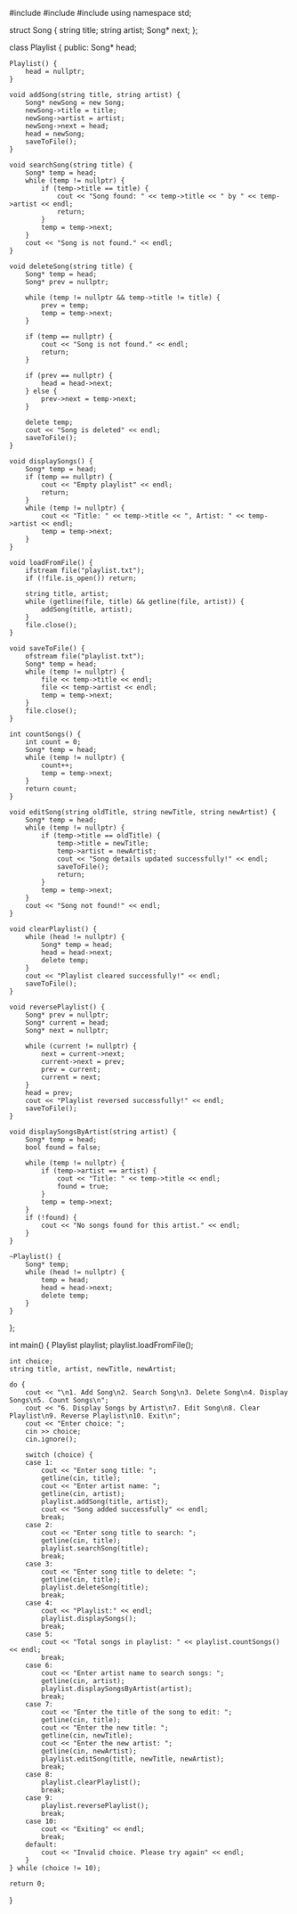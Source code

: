 
#include <iostream>
#include <fstream>
#include <string>
using namespace std;

struct Song {
    string title;
    string artist;
    Song* next;
};

class Playlist {
public:
    Song* head;

    Playlist() {
        head = nullptr;
    }

    void addSong(string title, string artist) {
        Song* newSong = new Song;
        newSong->title = title;
        newSong->artist = artist;
        newSong->next = head;
        head = newSong;
        saveToFile();
    }

    void searchSong(string title) {
        Song* temp = head;
        while (temp != nullptr) {
            if (temp->title == title) {
                cout << "Song found: " << temp->title << " by " << temp->artist << endl;
                return;
            }
            temp = temp->next;
        }
        cout << "Song is not found." << endl;
    }

    void deleteSong(string title) {
        Song* temp = head;
        Song* prev = nullptr;

        while (temp != nullptr && temp->title != title) {
            prev = temp;
            temp = temp->next;
        }

        if (temp == nullptr) {
            cout << "Song is not found." << endl;
            return;
        }

        if (prev == nullptr) {
            head = head->next;
        } else {
            prev->next = temp->next;
        }

        delete temp;
        cout << "Song is deleted" << endl;
        saveToFile();
    }

    void displaySongs() {
        Song* temp = head;
        if (temp == nullptr) {
            cout << "Empty playlist" << endl;
            return;
        }
        while (temp != nullptr) {
            cout << "Title: " << temp->title << ", Artist: " << temp->artist << endl;
            temp = temp->next;
        }
    }

    void loadFromFile() {
        ifstream file("playlist.txt");
        if (!file.is_open()) return;

        string title, artist;
        while (getline(file, title) && getline(file, artist)) {
            addSong(title, artist);
        }
        file.close();
    }

    void saveToFile() {
        ofstream file("playlist.txt");
        Song* temp = head;
        while (temp != nullptr) {
            file << temp->title << endl;
            file << temp->artist << endl;
            temp = temp->next;
        }
        file.close();
    }

    int countSongs() {
        int count = 0;
        Song* temp = head;
        while (temp != nullptr) {
            count++;
            temp = temp->next;
        }
        return count;
    }

    void editSong(string oldTitle, string newTitle, string newArtist) {
        Song* temp = head;
        while (temp != nullptr) {
            if (temp->title == oldTitle) {
                temp->title = newTitle;
                temp->artist = newArtist;
                cout << "Song details updated successfully!" << endl;
                saveToFile();
                return;
            }
            temp = temp->next;
        }
        cout << "Song not found!" << endl;
    }

    void clearPlaylist() {
        while (head != nullptr) {
            Song* temp = head;
            head = head->next;
            delete temp;
        }
        cout << "Playlist cleared successfully!" << endl;
        saveToFile();
    }

    void reversePlaylist() {
        Song* prev = nullptr;
        Song* current = head;
        Song* next = nullptr;

        while (current != nullptr) {
            next = current->next;
            current->next = prev;
            prev = current;
            current = next;
        }
        head = prev;
        cout << "Playlist reversed successfully!" << endl;
        saveToFile();
    }

    void displaySongsByArtist(string artist) {
        Song* temp = head;
        bool found = false;

        while (temp != nullptr) {
            if (temp->artist == artist) {
                cout << "Title: " << temp->title << endl;
                found = true;
            }
            temp = temp->next;
        }
        if (!found) {
            cout << "No songs found for this artist." << endl;
        }
    }

    ~Playlist() {
        Song* temp;
        while (head != nullptr) {
            temp = head;
            head = head->next;
            delete temp;
        }
    }
};

int main() {
    Playlist playlist;
    playlist.loadFromFile();

    int choice;
    string title, artist, newTitle, newArtist;

    do {
        cout << "\n1. Add Song\n2. Search Song\n3. Delete Song\n4. Display Songs\n5. Count Songs\n";
        cout << "6. Display Songs by Artist\n7. Edit Song\n8. Clear Playlist\n9. Reverse Playlist\n10. Exit\n";
        cout << "Enter choice: ";
        cin >> choice;
        cin.ignore();

        switch (choice) {
        case 1:
            cout << "Enter song title: ";
            getline(cin, title);
            cout << "Enter artist name: ";
            getline(cin, artist);
            playlist.addSong(title, artist);
            cout << "Song added successfully" << endl;
            break;
        case 2:
            cout << "Enter song title to search: ";
            getline(cin, title);
            playlist.searchSong(title);
            break;
        case 3:
            cout << "Enter song title to delete: ";
            getline(cin, title);
            playlist.deleteSong(title);
            break;
        case 4:
            cout << "Playlist:" << endl;
            playlist.displaySongs();
            break;
        case 5:
            cout << "Total songs in playlist: " << playlist.countSongs() << endl;
            break;
        case 6:
            cout << "Enter artist name to search songs: ";
            getline(cin, artist);
            playlist.displaySongsByArtist(artist);
            break;
        case 7:
            cout << "Enter the title of the song to edit: ";
            getline(cin, title);
            cout << "Enter the new title: ";
            getline(cin, newTitle);
            cout << "Enter the new artist: ";
            getline(cin, newArtist);
            playlist.editSong(title, newTitle, newArtist);
            break;
        case 8:
            playlist.clearPlaylist();
            break;
        case 9:
            playlist.reversePlaylist();
            break;
        case 10:
            cout << "Exiting" << endl;
            break;
        default:
            cout << "Invalid choice. Please try again" << endl;
        }
    } while (choice != 10);

    return 0;
}

